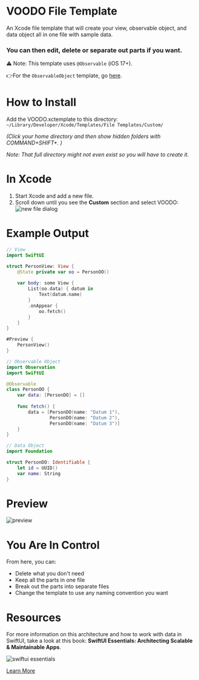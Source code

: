 # VOODO File Template
An Xcode file template that will create your view, observable object, and data object all in one file with sample data.

### You can then edit, delete or separate out parts if you want.


⚠️ Note: This template uses `@Observable` (iOS 17+).

👉For the `ObservableObject` template, go [here](https://github.com/bigmountainstudio/VOODOFileTemplate).

# How to Install
Add the VOODO.xctemplate to this directory: 
`~/Library/Developer/Xcode/Templates/File Templates/Custom/`

*(Click your home directory and then show hidden folders with COMMAND+SHIFT+. )*

*Note: That full directory might not even exist so you will have to create it.*

# In Xcode
1. Start Xcode and add a new file.
1. Scroll down until you see the **Custom** section and select VOODO:
![new file dialog](https://github.com/bigmountainstudio/VOODOFileTemplate2/assets/24855856/daf67dfc-c0ad-4957-a6d4-889fbd557894)


# Example Output
```swift
// View
import SwiftUI

struct PersonView: View {
    @State private var oo = PersonOO()
    
    var body: some View {
        List(oo.data) { datum in
            Text(datum.name)
        }
        .onAppear {
            oo.fetch()
        }
    }
}

#Preview {
    PersonView()
}

// Observable Object
import Observation
import SwiftUI

@Observable
class PersonOO {
    var data: [PersonDO] = []
    
    func fetch() {
        data = [PersonDO(name: "Datum 1"),
                PersonDO(name: "Datum 2"),
                PersonDO(name: "Datum 3")]
    }
}

// Data Object
import Foundation

struct PersonDO: Identifiable {
    let id = UUID()
    var name: String
}
```

# Preview
![preview](https://user-images.githubusercontent.com/24855856/125980957-fd972bfe-daac-4ac7-8b3e-a68a96f53210.png)

# You Are In Control
From here, you can:
* Delete what you don't need
* Keep all the parts in one file
* Break out the parts into separate files
* Change the template to use any naming convention you want

# Resources
For more information on this architecture and how to work with data in SwiftUI, take a look at this book: **SwiftUI Essentials: Architecting Scalable & Maintainable Apps**.

![swiftui essentials](https://github.com/bigmountainstudio/VOODOFileTemplate2/assets/24855856/5b29a2ea-a8ab-4a5e-bcf0-bf09bcee9a5f)

[Learn More](https://www.bigmountainstudio.com/essentials)

